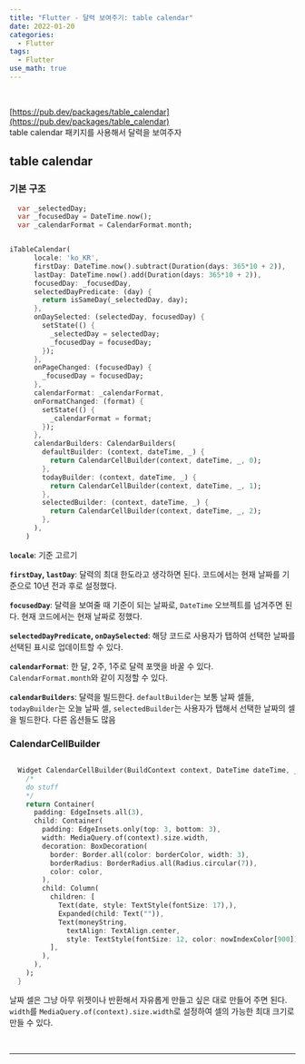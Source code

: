 ```yaml
---
title: "Flutter - 달력 보여주기: table calendar"
date: 2022-01-20
categories:
  - Flutter
tags:
  - Flutter
use_math: true
---
```

<br>

[https://pub.dev/packages/table_calendar](https://pub.dev/packages/table_calendar)  
table calendar 패키지를 사용해서 달력을 보여주자
<br>

## table calendar

### 기본 구조

```dart
  var _selectedDay;
  var _focusedDay = DateTime.now();
  var _calendarFormat = CalendarFormat.month;


iTableCalendar(
      locale: 'ko_KR',
      firstDay: DateTime.now().subtract(Duration(days: 365*10 + 2)),
      lastDay: DateTime.now().add(Duration(days: 365*10 + 2)),
      focusedDay: _focusedDay,
      selectedDayPredicate: (day) {
        return isSameDay(_selectedDay, day);
      },
      onDaySelected: (selectedDay, focusedDay) {
        setState(() {
          _selectedDay = selectedDay;
          _focusedDay = focusedDay;
        });
      },
      onPageChanged: (focusedDay) {
        _focusedDay = focusedDay;
      },
      calendarFormat: _calendarFormat,
      onFormatChanged: (format) {
        setState(() {
          _calendarFormat = format;
        });
      },
      calendarBuilders: CalendarBuilders(
        defaultBuilder: (context, dateTime, _) {
          return CalendarCellBuilder(context, dateTime, _, 0);
        },
        todayBuilder: (context, dateTime, _) {
          return CalendarCellBuilder(context, dateTime, _, 1);
        },
        selectedBuilder: (context, dateTime, _) {
          return CalendarCellBuilder(context, dateTime, _, 2);
        },
      ),
    )
```
**`locale`**: 기준 고르기

**`firstDay`, `lastDay`**: 달력의 최대 한도라고 생각하면 된다. 코드에서는 현재 날짜를 기준으로 10년 전과 후로 설정했다.

**`focusedDay`**: 달력을 보여줄 때 기준이 되는 날짜로, `DateTime` 오브젝트를 넘겨주면 된다. 현재 코드에서는 현재 날짜로 정했다.

**`selectedDayPredicate`, `onDaySelected`**: 해당 코드로 사용자가 탭하여 선택한 날짜를 선택된 표시로 업데이트할 수 있다.

**`calendarFormat`**: 한 달, 2주, 1주로 달력 포맷을 바꿀 수 있다. `CalendarFormat.month`와 같이 지정할 수 있다.

**`calendarBuilders`**: 달력을 빌드한다. `defaultBuilder`는 보통 날짜 셀들, `todayBuilder`는 오늘 날짜 셀, `selectedBuilder`는 사용자가 탭해서 선택한 날짜의 셀을 빌드한다. 다른 옵션들도 많음
<br>

### CalendarCellBuilder

```dart

  Widget CalendarCellBuilder(BuildContext context, DateTime dateTime, _, int type){
    /*
    do stuff
    */
    return Container(
      padding: EdgeInsets.all(3),
      child: Container(
        padding: EdgeInsets.only(top: 3, bottom: 3),
        width: MediaQuery.of(context).size.width,
        decoration: BoxDecoration(
          border: Border.all(color: borderColor, width: 3),
          borderRadius: BorderRadius.all(Radius.circular(7)),
          color: color,
        ),
        child: Column(
          children: [
            Text(date, style: TextStyle(fontSize: 17),),
            Expanded(child: Text("")),
            Text(moneyString,
              textAlign: TextAlign.center,
              style: TextStyle(fontSize: 12, color: nowIndexColor[900]),),
          ],
        ),
      ),
    );
  }
```
날짜 셀은 그냥 아무 위젯이나 반환해서 자유롭게 만들고 싶은 대로 만들어 주면 된다.  
`width`를 `MediaQuery.of(context).size.width`로 설정하여 셀의 가능한 최대 크기로 만들 수 있다.

<br>

---

<br>
